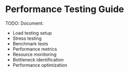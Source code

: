 # Performance Testing Guide

TODO: Document:
- Load testing setup
- Stress testing
- Benchmark tests
- Performance metrics
- Resource monitoring
- Bottleneck identification
- Performance optimization